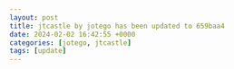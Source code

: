 ```yaml
---
layout: post
title: jtcastle by jotego has been updated to 659baa4
date: 2024-02-02 16:42:55 +0000
categories: [jotego, jtcastle]
tags: [update]
---
```


